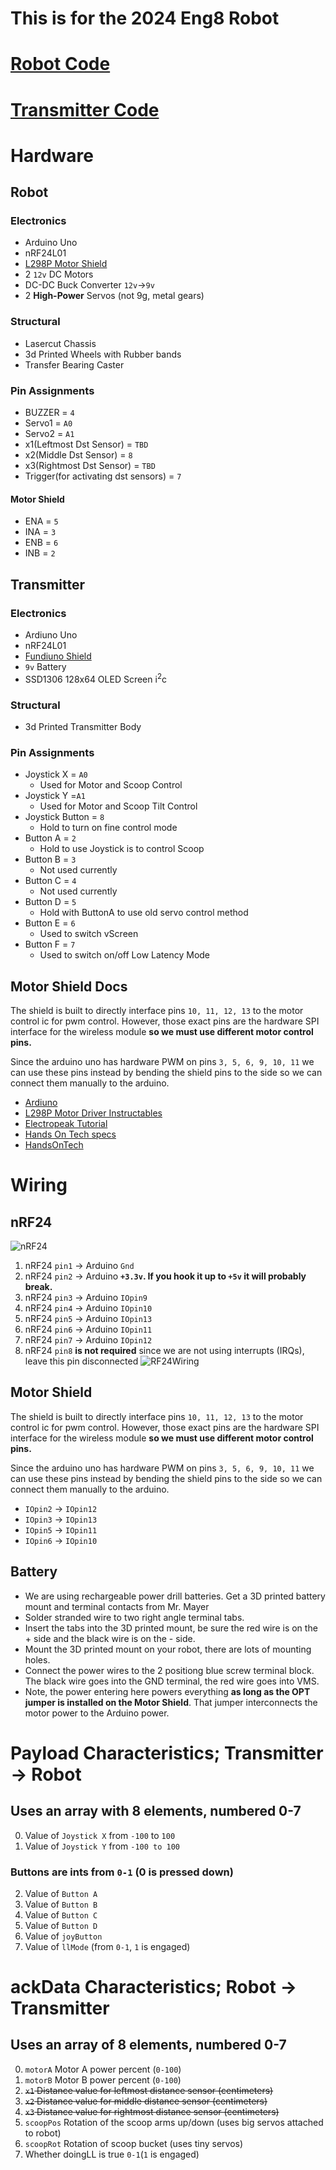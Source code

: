 # This is for the 2024 Eng8 Robot
# [Robot Code](robot.ino)
# [Transmitter Code](transmitter/transmitter.ino)
# Hardware
## Robot
### Electronics
- Arduino Uno
- nRF24L01
- [L298P Motor Shield](https://protosupplies.com/product/l298p-motor-driver-shield/)
- 2 `12v` DC Motors
- DC-DC Buck Converter `12v`->`9v`
- 2 **High-Power** Servos (not 9g, metal gears)
### Structural
- Lasercut Chassis
- 3d Printed Wheels with Rubber bands
- Transfer Bearing Caster
### Pin Assignments
- BUZZER = `4`
- Servo1 = `A0`
- Servo2 = `A1`
- x1(Leftmost Dst Sensor) = `TBD`
- x2(Middle Dst Sensor) = `8`
- x3(Rightmost Dst Sensor) = `TBD`
- Trigger(for activating dst sensors) = `7`
#### Motor Shield
- ENA = `5`
- INA = `3`
- ENB = `6`
- INB = `2`
## Transmitter
### Electronics
- Ardiuno Uno
- nRF24L01
- [Fundiuno Shield](https://cb-electronics.com/products/funduino-joystick-shield-v1-a-ky-023-shield/)
- `9v` Battery
- SSD1306 128x64 OLED Screen i<sup>2</sup>c
### Structural
- 3d Printed Transmitter Body
### Pin Assignments
- Joystick X = `A0`
    - Used for Motor and Scoop Control
- Joystick Y =`A1`
    - Used for Motor and Scoop Tilt Control
- Joystick Button = `8`
    - Hold to turn on fine control mode
- Button A = `2`
    - Hold to use Joystick is to control Scoop
- Button B = `3`
    - Not used currently
- Button C = `4`
    - Not used currently
- Button D = `5`
    - Hold with ButtonA to use old servo control method
- Button E = `6`
    - Used to switch vScreen
- Button F = `7`
    - Used to switch on/off Low Latency Mode
## Motor Shield Docs
The shield is built to directly interface pins `10, 11, 12, 13` to the motor control ic for pwm control.  However, those exact pins are the hardware SPI interface for the wireless module **so we must use different motor control pins.**

Since the arduino uno has hardware PWM on pins `3, 5, 6, 9, 10, 11` we can use these pins instead by bending the shield pins to the side so we can connect them manually to the arduino.
- [Ardiuno](https://www.arduino.cc/reference/en/language/functions/analog-io/analogwrite/)
- [L298P Motor Driver Instructables](https://www.instructables.com/Tutorial-for-L298-2Amp-Motor-Driver-Shield-for-Ard/)
- [Electropeak Tutorial](https://electropeak.com/learn/interfacing-l298p-h-bridge-motor-driver-shield-with-arduino/)
- [Hands On Tech specs](http://www.handsontec.com/dataspecs/arduino-shield/L298P%20Motor%20Shield.pdf)
- [HandsOnTech](HandsOnTec.pdf)
# Wiring
## nRF24
![nRF24](nRF24.png)
1. nRF24 `pin1` -> Arduino `Gnd`
2. nRF24 `pin2` -> Arduino **`+3.3v`.  If you hook it up to `+5v` it will probably break.**
3. nRF24 `pin3` -> Arduino `IOpin9`
4. nRF24 `pin4` -> Arduino `IOpin10`
5. nRF24 `pin5` -> Arduino `IOpin13`
6. nRF24 `pin6` -> Arduino `IOpin11`
7. nRF24 `pin7` -> Arduino `IOpin12`
8. nRF24 `pin8` **is not required** since we are not using interrupts (IRQs), leave this pin disconnected
![RF24Wiring](RF24Wiring.png)
## Motor Shield
The shield is built to directly interface pins `10, 11, 12, 13` to the motor control ic for pwm control.  However, those exact pins are the hardware SPI interface for the wireless module **so we must use different motor control pins.**

Since the arduino uno has hardware PWM on pins `3, 5, 6, 9, 10, 11` we can use these pins instead by bending the shield pins to the side so we can connect them manually to the arduino.
- `IOpin2` -> `IOpin12`
- `IOpin3` -> `IOpin13`
- `IOpin5` -> `IOpin11`
- `IOpin6` -> `IOpin10`
## Battery
- We are using rechargeable power drill batteries.  Get a 3D printed battery mount and terminal contacts from Mr. Mayer
- Solder stranded wire to two right angle terminal tabs.
- Insert the tabs into the 3D printed mount, be sure the red wire is on the + side and the black wire is on the - side.
- Mount the 3D printed mount on your robot, there are lots of mounting holes.
- Connect the power wires to the 2 positiong blue screw terminal block.  The black wire goes into the GND terminal, the red wire goes into VMS.
- Note, the power entering here powers everything **as long as the OPT jumper is installed on the Motor Shield**.  That jumper interconnects the motor power to the Arduino power.
# Payload Characteristics; Transmitter -> Robot
## Uses an array with **8** elements, numbered 0-7
0. Value of `Joystick X` from `-100` to `100`
1. Value of `Joystick Y` from `-100 to 100`
### Buttons are ints from `0-1` (0 is pressed down)
2. Value of `Button A`
3. Value of `Button B`
4. Value of `Button C`
5. Value of `Button D`
6. Value of `joyButton`
7. Value of `llMode` (from `0-1`, `1` is engaged)
# ackData Characteristics; Robot -> Transmitter
## Uses an array of **8** elements, numbered 0-7
0. `motorA` Motor A power percent (`0-100`)
1. `motorB` Motor B power percent (`0-100`)
2. <del>`x1` Distance value for leftmost distance sensor (centimeters)</del>
3. <del>`x2` Distance value for middle distance sensor (centimeters)</del>
4. <del>`x3` Distance value for rightmost distance sensor (centimeters)</del>
5. `scoopPos` Rotation of the scoop arms up/down (uses big servos attached to robot)
6. `scoopRot` Rotation of scoop bucket (uses tiny servos)
7. Whether doingLL is true `0-1`(`1` is engaged)
